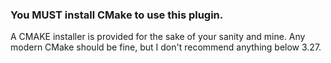 ### You MUST install CMake to use this plugin.
A CMAKE installer is provided for the sake of your sanity and mine. Any modern CMake should be fine, but I don't recommend anything below 3.27.
